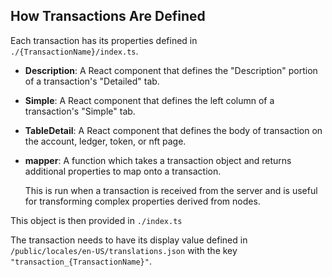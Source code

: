 ## How Transactions Are Defined

Each transaction has its properties defined in `./{TransactionName}/index.ts`.

- **Description**: A React component that defines the "Description" portion of a transaction's "Detailed" tab.
- **Simple**: A React component that defines the left column of a transaction's "Simple" tab.
- **TableDetail**: A React component that defines the body of transaction on the account, ledger, token, or nft page.
- **mapper**: A function which takes a transaction object and returns additional properties to map onto a transaction.

  This is run when a transaction is received from the server and is useful for transforming complex properties derived
  from nodes.

This object is then provided in `./index.ts`

The transaction needs to have its display value defined in `/public/locales/en-US/translations.json` with the key
`"transaction_{TransactionName}"`.
